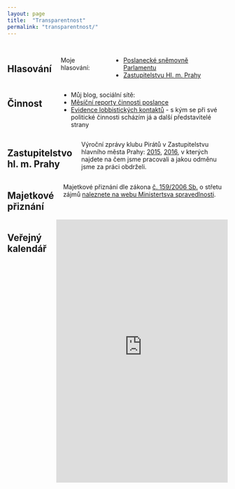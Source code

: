```yaml
---
layout: page
title:  "Transparentnost"
permalink: "transparentnost/"
---
```


<br>
<div class="row">
  <div class="large-6 columns">
    <h2><i class="fi-checkbox medium"></i> Hlasování</h2>
    <p>
      Moje hlasování:
      <ul>
        <li><a href="http://www.psp.cz/sqw/hlasovani.sqw?id=6526">Poslanecké sněmovně Parlamentu</a></li>
        <li><a href="http://www.praha.eu/jnp/cz/o_meste/primator_a_volene_organy/zastupitelstvo/vysledky_hlasovani/index.html?memberId=4929">Zastupitelstvu Hl. m. Prahy</a></li>
      </ul>
    </p>
  </div>
  <div class="large-6 columns">
    <h2><i class="fi-graph-pie medium"></i> Činnost</h2>
    <p>
      <ul>
        <li>Můj blog, sociální sítě:</li>
        <li><a href="https://forum.pirati.cz/poslanci-f884/report-poslance-ondrej-profant-t39019.html)">Měsíční reporty činnosti poslance</a></li>
        <li><a href="https://forum.pirati.cz/vstupy-a-vystupy-f570/evidence-lobbistickych-kontaktu-t13315.html">Evidence lobbistických kontaktů</a> - s kým se při své politické činnosti scházím já a další představitelé strany</li>
      </ul>
    </p>
  </div>
  <div class="large-12 columns">
    <h2><i class="fi-home medium"></i> Zastupitelstvo hl. m. Prahy</h2>
    <p>
    Výroční zprávy klubu Pirátů v Zastupitelstvu hlavního města Prahy:
    <a href="https://github.com/pirati-cz/KlubPraha/blob/master/materialy/vyrocni-zprava/vyrocni-zprava.pdf">2015</a>,
    <a href="https://github.com/pirati-cz/KlubPraha/blob/master/materialy/vyrocni-zprava-2016/vyrocni-zprava-2016.pdf">2016</a>, v kterých najdete na čem jsme pracovali a jakou odměnu jsme za práci obdrželi.
    </p>
  </div>
  <div class="large-12 columns">
    <h2><i class="fi-dollar-bill medium"></i> Majetkové přiznání</h2>
    
  
Majetkové přiznání dle zákona [č. 159/2006 Sb.](https://www.zakonyprolidi.cz/cs/2006-159) o střetu zájmů [naleznete na webu Ministertsva spravedlnosti](https://cro.justice.cz/verejnost/funkcionari/605352ba-64c3-494a-8ac9-c06ef05544cf/oznameni/25ac0fb7-27a3-4fbc-973c-d54123fd8432).

    
  </div>
  <div class="large-12 columns">
    <h2><i class="fi-calendar medium"></i> Veřejný kalendář</h2>
    <iframe src="https://calendar.google.com/calendar/embed?showTitle=0&amp;showPrint=0&amp;showTz=0&amp;mode=WEEK&amp;height=600&amp;wkst=2&amp;hl=cs&amp;bgcolor=%23FFFFFF&amp;src=re22cium9203etd7jv7crbf7ck%40group.calendar.google.com&amp;color=%231B887A&amp;src=a8kmu41ck1j2kpp7jnvs945nbk%40group.calendar.google.com&amp;color=%23711616&amp;ctz=Europe%2FPrague" style="border-width:0" width="750" height="600" frameborder="0" scrolling="no"></iframe>
</div>
<br>
